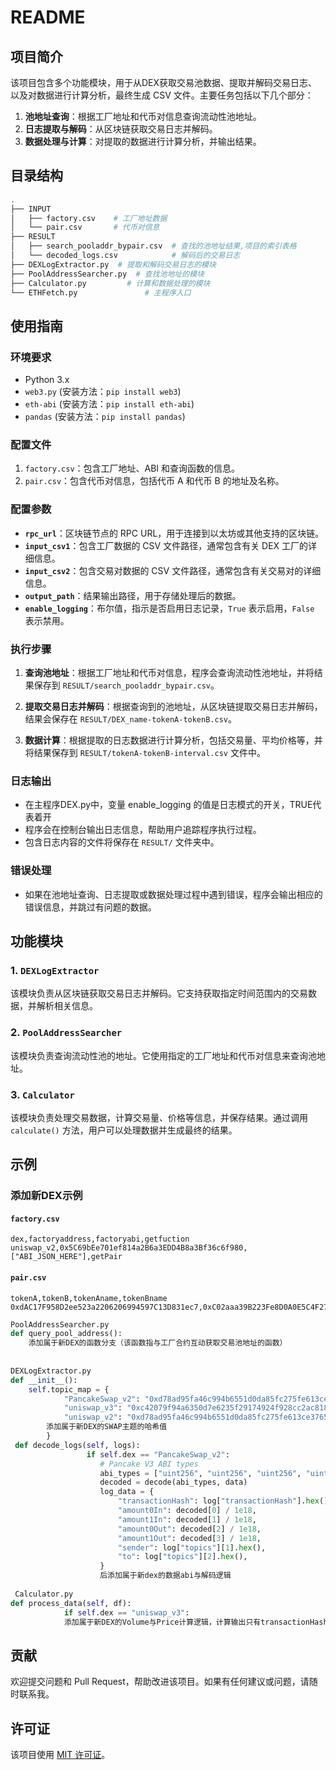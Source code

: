# README

## 项目简介

该项目包含多个功能模块，用于从DEX获取交易池数据、提取并解码交易日志、以及对数据进行计算分析，最终生成 CSV 文件。主要任务包括以下几个部分：

1. **池地址查询**：根据工厂地址和代币对信息查询流动性池地址。
2. **日志提取与解码**：从区块链获取交易日志并解码。
3. **数据处理与计算**：对提取的数据进行计算分析，并输出结果。

## 目录结构

```bash
.
├── INPUT
│   ├── factory.csv    # 工厂地址数据
│   └── pair.csv       # 代币对信息
├── RESULT
│   ├── search_pooladdr_bypair.csv  # 查找的池地址结果,项目的索引表格
│   └── decoded_logs.csv            # 解码后的交易日志
├── DEXLogExtractor.py  # 提取和解码交易日志的模块
├── PoolAddressSearcher.py  # 查找池地址的模块
├── Calculator.py         # 计算和数据处理的模块
└── ETHFetch.py               # 主程序入口
```

## 使用指南

### 环境要求

- Python 3.x
- `web3.py` (安装方法：`pip install web3`)
- `eth-abi` (安装方法：`pip install eth-abi`)
- `pandas` (安装方法：`pip install pandas`)

### 配置文件

1. `factory.csv`：包含工厂地址、ABI 和查询函数的信息。
2. `pair.csv`：包含代币对信息，包括代币 A 和代币 B 的地址及名称。

### 配置参数

- **`rpc_url`**：区块链节点的 RPC URL，用于连接到以太坊或其他支持的区块链。
- **`input_csv1`**：包含工厂数据的 CSV 文件路径，通常包含有关 DEX 工厂的详细信息。
- **`input_csv2`**：包含交易对数据的 CSV 文件路径，通常包含有关交易对的详细信息。
- **`output_path`**：结果输出路径，用于存储处理后的数据。
- **`enable_logging`**：布尔值，指示是否启用日志记录，`True` 表示启用，`False` 表示禁用。

### 执行步骤

1. **查询池地址**：根据工厂地址和代币对信息，程序会查询流动性池地址，并将结果保存到 `RESULT/search_pooladdr_bypair.csv`。

2. **提取交易日志并解码**：根据查询到的池地址，从区块链提取交易日志并解码，结果会保存在 `RESULT/DEX_name-tokenA-tokenB.csv`。

3. **数据计算**：根据提取的日志数据进行计算分析，包括交易量、平均价格等，并将结果保存到 `RESULT/tokenA-tokenB-interval.csv` 文件中。

### 日志输出
- 在主程序DEX.py中，变量 enable_logging 的值是日志模式的开关，TRUE代表着开
- 程序会在控制台输出日志信息，帮助用户追踪程序执行过程。
- 包含日志内容的文件将保存在 `RESULT/` 文件夹中。

### 错误处理

- 如果在池地址查询、日志提取或数据处理过程中遇到错误，程序会输出相应的错误信息，并跳过有问题的数据。

## 功能模块

### 1. `DEXLogExtractor`

该模块负责从区块链获取交易日志并解码。它支持获取指定时间范围内的交易数据，并解析相关信息。

### 2. `PoolAddressSearcher`

该模块负责查询流动性池的地址。它使用指定的工厂地址和代币对信息来查询池地址。

### 3. `Calculator`

该模块负责处理交易数据，计算交易量、价格等信息，并保存结果。通过调用 `calculate()` 方法，用户可以处理数据并生成最终的结果。

## 示例

### 添加新DEX示例

#### `factory.csv`

```csv
dex,factoryaddress,factoryabi,getfuction
uniswap_v2,0x5C69bEe701ef814a2B6a3EDD4B8a3Bf36c6f980,["ABI_JSON_HERE"],getPair
```

#### `pair.csv`

```csv
tokenA,tokenB,tokenAname,tokenBname
0xdAC17F958D2ee523a2206206994597C13D831ec7,0xC02aaa39B223Fe8D0A0E5C4F27EAD9083C756Cc2,ETH,USD
```

```python
PoolAddressSearcher.py
def query_pool_address():
    添加属于新DEX的函数分支（该函数指与工厂合约互动获取交易池地址的函数）
    
    
DEXLogExtractor.py
def __init__():
    self.topic_map = {
            "PancakeSwap_v2": "0xd78ad95fa46c994b6551d0da85fc275fe613ce37657fb8d5e3d130840159d822",
            "uniswap_v3": "0xc42079f94a6350d7e6235f29174924f928cc2ac818eb64fed8004e115fbcca67",
            "uniswap_v2": "0xd78ad95fa46c994b6551d0da85fc275fe613ce37657fb8d5e3d130840159d822"
        添加属于新DEX的SWAP主题的哈希值
        }
 def decode_logs(self, logs):
                 if self.dex == "PancakeSwap_v2":
                    # Pancake V3 ABI types
                    abi_types = ["uint256", "uint256", "uint256", "uint256"]
                    decoded = decode(abi_types, data)
                    log_data = {
                        "transactionHash": log["transactionHash"].hex(),
                        "amount0In": decoded[0] / 1e18,
                        "amount1In": decoded[1] / 1e18,
                        "amount0Out": decoded[2] / 1e18,
                        "amount1Out": decoded[3] / 1e18,
                        "sender": log["topics"][1].hex(),
                        "to": log["topics"][2].hex(),
                    }
                    后添加属于新dex的数据abi与解码逻辑
                    
 Calculator.py
def process_data(self, df):
            if self.dex == "uniswap_v3":
            添加属于新DEX的Volume与Price计算逻辑，计算输出只有transactionHashHash,starttime,endtime,token1,token2,volume_eth,volume_gwei,price列
```



## 贡献

欢迎提交问题和 Pull Request，帮助改进该项目。如果有任何建议或问题，请随时联系我。

## 许可证

该项目使用 [MIT 许可证](LICENSE)。